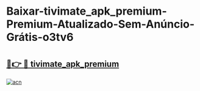 # Baixar-tivimate_apk_premium-Premium-Atualizado-Sem-Anúncio-Grátis-o3tv6

# <h2><a href="https://ps3jag.esa.edu.pl?src=tivimate_apk_premium&ref=o3tv6">🔗👉 🔴 tivimate_apk_premium</a></h2>

[![acn](https://github.com/user-attachments/assets/0f9c940e-d8b0-45ae-aac7-cd30a18b3e1c)](https://ps3jag.esa.edu.pl?src=tivimate_apk_premium&ref=o3tv6)

